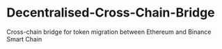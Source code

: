 # Decentralised-Cross-Chain-Bridge
Cross-chain bridge for token migration between Ethereum and Binance Smart Chain
